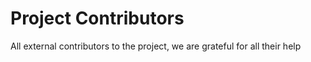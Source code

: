 # Project Contributors

All external contributors to the project, we are grateful for all their help 

[//]: # (## Contributors sorted alphabetically)

[//]: # ()
[//]: # (- **[Name of contributor]&#40;https://github.com/user/name&#41;**)

[//]: # (  - Contribution)

[//]: # (  - Contribution)

[//]: # (  )
[//]: # (- **[Name of contributor]&#40;https://github.com/user/name&#41;**)

[//]: # (  - Contribution)

[//]: # (  - Contribution)

